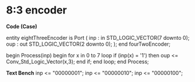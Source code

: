 # 8:3 encoder
**Code (Case)**

entity eightThreeEncoder is
    Port (
        inp : in STD_LOGIC_VECTOR(7 downto 0);
        oup : out STD_LOGIC_VECTOR(2 downto 0);
    );
end fourTwoEncoder;

begin
Process(inp)
begin
for x in 0 to 7 loop
if (inp(x) = '1') then
    oup <= Conv_Std_Logic_Vector(x,3);
end if;
end loop;
end Process;

**Text Bench**
inp <= "00000001";
inp <= "00000010";
inp <= "00000100";
